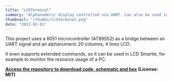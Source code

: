```yaml
---
title: "LCDTerminal"
summary: "Alphanumeric display controlled via UART. Can also be used in LCD Smartie to monitor the resource usage of a PC."
thumbnail: "/thumbs/lcdterminal.png"
date: "2012-01-01"
---
```


This project uses a 8051 microcontroller (AT89S52) as a bridge between an UART signal and an alphanumeric 20 columns, 4 lines LCD.

It even supports extended commands, so it can be used in LCD Smartie, for example to monitor the resource usage of a PC.

**[Access the repository to download code, schematic and hex](https://github.com/gzalo/lcdterminal/) (License: MIT)**
